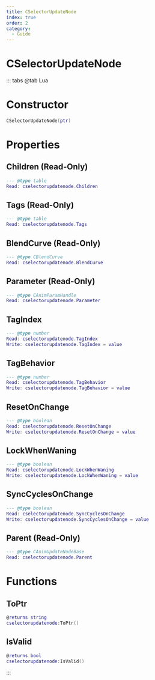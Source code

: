 ```yaml
---
title: CSelectorUpdateNode
index: true
order: 2
category:
  - Guide
---
```


# CSelectorUpdateNode

::: tabs
@tab Lua
# Constructor
```lua
CSelectorUpdateNode(ptr)
```
# Properties
## Children (Read-Only)
```lua
--- @type table
Read: cselectorupdatenode.Children
```
## Tags (Read-Only)
```lua
--- @type table
Read: cselectorupdatenode.Tags
```
## BlendCurve (Read-Only)
```lua
--- @type CBlendCurve
Read: cselectorupdatenode.BlendCurve
```
## Parameter (Read-Only)
```lua
--- @type CAnimParamHandle
Read: cselectorupdatenode.Parameter
```
## TagIndex 
```lua
--- @type number
Read: cselectorupdatenode.TagIndex
Write: cselectorupdatenode.TagIndex = value
```
## TagBehavior 
```lua
--- @type number
Read: cselectorupdatenode.TagBehavior
Write: cselectorupdatenode.TagBehavior = value
```
## ResetOnChange 
```lua
--- @type boolean
Read: cselectorupdatenode.ResetOnChange
Write: cselectorupdatenode.ResetOnChange = value
```
## LockWhenWaning 
```lua
--- @type boolean
Read: cselectorupdatenode.LockWhenWaning
Write: cselectorupdatenode.LockWhenWaning = value
```
## SyncCyclesOnChange 
```lua
--- @type boolean
Read: cselectorupdatenode.SyncCyclesOnChange
Write: cselectorupdatenode.SyncCyclesOnChange = value
```
## Parent (Read-Only)
```lua
--- @type CAnimUpdateNodeBase
Read: cselectorupdatenode.Parent
```
# Functions
## ToPtr
```lua
@returns string
cselectorupdatenode:ToPtr()
```
## IsValid
```lua
@returns bool
cselectorupdatenode:IsValid()
```

:::
